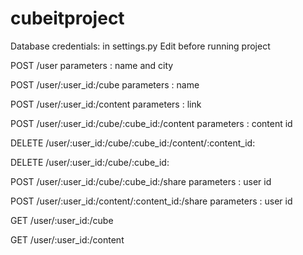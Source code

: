 # cubeitproject


Database credentials: in settings.py
Edit before running project

<!-- create user -->
POST 		/user
parameters : name and city

<!-- create cube -->
POST 		/user/:user_id:/cube
parameters : name

<!-- create content -->
POST 		/user/:user_id:/content
parameters : link

<!-- add content to cube -->
POST 		/user/:user_id:/cube/:cube_id:/content
parameters : content id

<!-- delete content from cube -->
DELETE 	/user/:user_id:/cube/:cube_id:/content/:content_id:

<!-- delete cube -->
DELETE 	/user/:user_id:/cube/:cube_id:

<!-- share cube -->
POST 		/user/:user_id:/cube/:cube_id:/share
parameters : user id

<!-- share content -->
POST 		/user/:user_id:/content/:content_id:/share
parameters : user id

<!-- list all cubes -->
GET 		/user/:user_id:/cube

<!-- list all contents -->
GET 		/user/:user_id:/content

